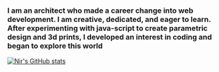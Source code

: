 <h3>I am an architect who made a career change into web development. I am creative, dedicated, and eager to learn.
After experimenting with java-script to create parametric design and 3d prints, I developed an interest in coding
and began to explore this world </h3>

[![Nir's GitHub stats](https://github-readme-stats.vercel.app/api?username=NirReu)](https://github.com/NirReu/github-readme-stats)
